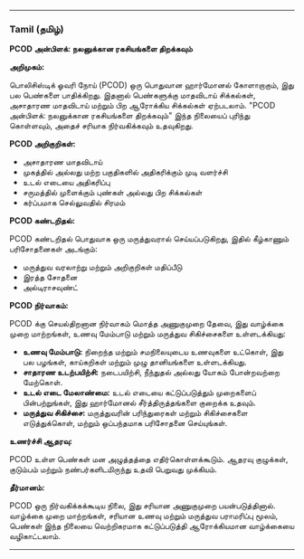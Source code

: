 
---

### Tamil (தமிழ்)

**PCOD அன்பிளக்: நலனுக்கான ரகசியங்களை திறக்கவும்**

**அறிமுகம்:**

பொலிசிஸ்டிக் ஓவரி நோய் (PCOD) ஒரு பொதுவான ஹார்மோனல் கோளாறாகும், இது பல பெண்களை பாதிக்கிறது. இதனால் பெண்களுக்கு மாதவிடாய் சிக்கல்கள், அசாதாரண மாதவிடாய் மற்றும் பிற ஆரோக்கிய சிக்கல்கள் ஏற்படலாம். "PCOD அன்பிளக்: நலனுக்கான ரகசியங்களை திறக்கவும்" இந்த நிலையைப் புரிந்து கொள்ளவும், அதைச் சரியாக நிர்வகிக்கவும் உதவுகிறது.

**PCOD அறிகுறிகள்:**

- அசாதாரண மாதவிடாய்
- முகத்தில் அல்லது மற்ற பகுதிகளில் அதிகரிக்கும் முடி வளர்ச்சி
- உடல் எடையை அதிகரிப்பு
- சருமத்தில் முளைக்கும் புண்கள் அல்லது பிற சிக்கல்கள்
- கர்ப்பமாக செல்லுவதில் சிரமம்

**PCOD கண்டறிதல்:**

PCOD கண்டறிதல் பொதுவாக ஒரு மருத்துவரால் செய்யப்படுகிறது, இதில் கீழ்காணும் பரிசோதனைகள் அடங்கும்:

- மருத்துவ வரலாற்று மற்றும் அறிகுறிகள் மதிப்பீடு
- இரத்த சோதனை
- அல்டிராசவுண்ட்

**PCOD நிர்வாகம்:**

PCOD க்கு செயல்திறனான நிர்வாகம் மொத்த அணுகுமுறை தேவை, இது வாழ்க்கை முறை மாற்றங்கள், உணவு மேம்பாடு மற்றும் மருத்துவ சிகிச்சைகளை உள்ளடக்கியது:

- **உணவு மேம்பாடு:** நிறைந்த மற்றும் சமநிலையுடைய உணவுகளை உட்கொள், இது பல பழங்கள், காய்கறிகள் மற்றும் முழு தானியங்களை உள்ளடக்கியது.
- **சாதாரண உடற்பயிற்சி:** நடைபயிற்சி, நீந்துதல் அல்லது யோகம் போன்றவற்றை மேற்கொள்.
- **உடல் எடை மேலாண்மை:** உடல் எடையை கட்டுப்படுத்தும் முறைகளைப் பின்பற்றுங்கள், இது ஹார்மோனல் சீர்த்திருத்தங்களை குறைக்க உதவும்.
- **மருத்துவ சிகிச்சை:** மருத்துவரின் பரிந்துரைகள் மற்றும் சிகிச்சைகளை எடுத்துக்கொள், மற்றும் ஒப்பந்தமாக பரிசோதனை செய்யுங்கள்.

**உணர்ச்சி ஆதரவு:**

PCOD உள்ள பெண்கள் மன அழுத்தத்தை எதிர்கொள்ளக்கூடும். ஆதரவு குழுக்கள், குடும்பம் மற்றும் நண்பர்களிடமிருந்து உதவி பெறுவது முக்கியம்.

**தீர்மானம்:**

PCOD ஒரு நிர்வகிக்கக்கூடிய நிலை, இது சரியான அணுகுமுறை பயன்படுத்தினால். வாழ்க்கை முறை மாற்றங்கள், சரியான உணவு மற்றும் மருத்துவ பராமரிப்பு மூலம், பெண்கள் இந்த நிலையை வெற்றிகரமாக கட்டுப்படுத்தி ஆரோக்கியமான வாழ்க்கையை வழிகாட்டலாம்.

---

